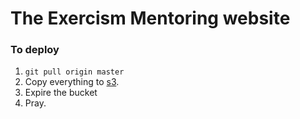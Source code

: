 # The Exercism Mentoring website

### To deploy

1. `git pull origin master`
2. Copy everything to [s3](https://s3.console.aws.amazon.com/s3/buckets/mentoring.exercism.io/?region=eu-west-1&tab=overview).
3. Expire the bucket
4. Pray.
